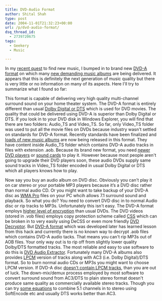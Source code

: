 ```yaml
---
title: DVD-Audio Format
author: Shital Shah
type: post
date: 2004-11-01T21:32:23+00:00
url: /p/dvd-audio-format/
dsq_thread_id:
  - 2739720675
tags:
  - Geekery
  - Music

---
```

In my [recent quest][1] to find new music, I bumped in to brand new [DVD-A format][2] on which many [new demanding music albums][3] are being delivered. It appears that this is definitely the next generation of music quality but there is very little or no information on many of its aspects. Here I'll try to summarize what I found so far:

This format is capable of delivering very high quality multi-channel surround sound on your home theater system. The DVD-A format is entirely different than usual [Dolby Digital or DTS][4] which is used for DVD movies. The quality that could be delivered using DVD-A is superior than Dolby Digital or DTS. If you look in to your DVD disk in Windows Explorer, you will find that there are two folders: Audio\_TS and Video\_TS. So far, only Video_TS folder was used to put all the movie files on DVDs because industry wasn't settled on standards for DVD-A format. Recently standards have been finalized and [loads of new music albums][5] are now being released in this format. They have content inside Audio_TS folder which contains DVD-A audio tracks in files with extension .aob. Because its brand new format, you need [newer DVD players][6] or [sound cards][7] to play it. However because most people aren't going to upgrade their DVD players soon, these audio DVDs supply same sound tracks in Video_TS folder encoded in usual Dolby Digital or DTS which all players knows how to play.

Now say you buy an audio album on DVD disc. Obviously you can't play it on car stereo or your portable MP3 players because it’s a DVD disc rather than normal audio CD. Or you might want to take backup of your DVD-A disc as [WMA Pro][8] files on your PC whcih allows 7.1 surround sound and playback. So what you do? You need to convert DVD disc in to normal Audio disc or rip tracks to MP3s. Unfortunately this isn't easy. The DVD-A format employs [higher level of encryption][9] than usual DVDs. The DVD videos (stored in .vob files) employs copy protection scheme called [CSS][10] which can be broken in to very easily using DeCSS or even more friendly [DVD Decryptor][11]. But [DVD-A format][12] which was developed later has learned lesson from this hack and currently there is no known way to decrypt .aob files which contains DVD-A audio tacks. That means you can't rip MP3s out of AOB files. Your only way out is to rip off from slightly lower quality Dolby/DTS formatted tracks. The most reliable and easy to use software to do this is [DVD Audio Extractor][13]. Fortunately many DVD-A albums also provides [LPCM][14] version of tracks along with AC3 (i.e. Dolby Digital)/DTS format. So to burn normal audio CDs or MP3s you might want to choose LPCM version. If DVD-A disc [doesn't contain LPCM tracks][15], than you are out of luck. The down-mix/demux process employed by most software to convert surround sound from AC3/DTS to plain stereo format doesn't produce same quality as commercially available stereo tracks. Though you can try [some equations][16] to combine 5.1 channels in to stereo using SoftEncode etc and usually DTS works better than AC3.

 [1]: /p/blue-man-group-and-polyphonic-spree/
 [2]: http://searchstorage.techtarget.com/sDefinition/0,,sid5_gci510035,00.html
 [3]: http://www.amazon.com/exec/obidos/tg/browse/-/574074/102-8083421-0521740
 [4]: http://home.clear.net.nz/pages/adbarr/page1.html
 [5]: http://www.amazon.com/exec/obidos/tg/browse/-/574074
 [6]: http://www.digitalaudioguide.com/dareview/players.htm#da%20(DVD-Audio)%20Players
 [7]: http://www.soundblaster.com/products/Audigy2ZS_platinum_pro/
 [8]: http://www.microsoft.com/windows/windowsmedia/domorewith/sursoshowcase.aspx
 [9]: http://www.extremetech.com/article2/0,1558,1638228,00.asp
 [10]: http://www.extremetech.com/article2/0,1558,1638226,00.asp
 [11]: http://www.dvddecrypter.com/
 [12]: http://www.digitalaudioguide.com/faq/dvd-audio/faq_intro.htm
 [13]: http://www.castudio.org/dvdaudioextractor/
 [14]: http://www.videohelp.com/forum/archive/t140530.html
 [15]: http://www.amazon.com/exec/obidos/tg/detail/-/B000051S65/
 [16]: http://www.trevormarshall.com/byte_articles/byte7.htm
